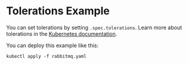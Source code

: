 # Tolerations Example

You can set tolerations by setting `.spec.tolerations`. Learn more about tolerations in the [Kubernetes documentation](https://kubernetes.io/docs/concepts/scheduling-eviction/taint-and-toleration/).

You can deploy this example like this:

```shell
kubectl apply -f rabbitmq.yaml
```
